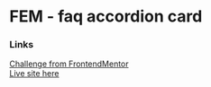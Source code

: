 # FEM - faq accordion card
### Links
[Challenge from FrontendMentor](https://www.frontendmentor.io/challenges/faq-accordion-card-XlyjD0Oam)\
[Live site here](https://mgksp.github.io/FEM-faq_accordion_card/)
